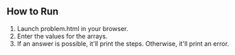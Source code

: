 ## How to Run
1. Launch problem.html in your browser.
2. Enter the values for the arrays. 
3. If an answer is possible, it'll print the steps. Otherwise, it'll print an error.

